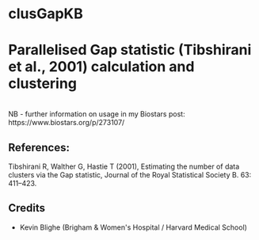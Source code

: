 # clusGapKB
<h1>Parallelised Gap statistic (Tibshirani et al., 2001) calculation and clustering</h1>
<br>
NB - further information on usage in my Biostars post: https://www.biostars.org/p/273107/

<h2>References:</h2>
Tibshirani R, Walther G, Hastie T (2001), Estimating the number of data clusters via the Gap statistic, Journal of the Royal Statistical Society B. 63: 411–423.

<h2>Credits</h2>
<ul>
  <li>Kevin Blighe (Brigham & Women's Hospital / Harvard Medical School)</li>
</ul>

